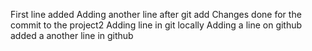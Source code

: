First line added
Adding another line after git add
Changes done for the commit to the project2
Adding line in git locally
Adding a line on github
added a another line in github

